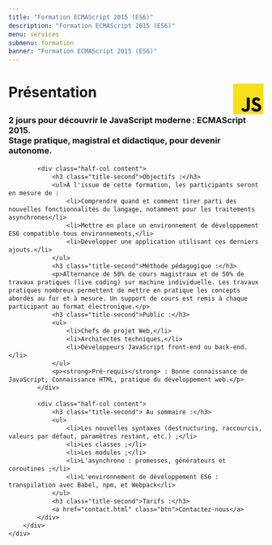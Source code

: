 ```yaml
---
title: "Formation ECMAScript 2015 (ES6)"
description: "Formation ECMAScript 2015 (ES6)"
menu: services
submenu: formation
banner: "Formation ECMAScript 2015 (ES6)"
---
```

<div class="techno-logo">
	<div class="wrap cf">
		<div class="inner">
			<h3 style="font-size:2em;">
				<img src="img/logo-javascript.svg" alt="JavaScript" style="width:60px;float:right;">
				Présentation
			</h3>
		</div>
	</div>
</div>

<section class="section">
	<div class="wrap cf">
		<div class="inner half-cols">
			<h3 class="title-second">2 jours pour découvrir le JavaScript moderne : ECMAScript 2015.<br>Stage pratique, magistral et didactique, pour devenir autonome.</h3>

			<div class="half-col content">
				<h3 class="title-second">Objectifs :</h3>
				<ul>À l'issue de cette formation, les participants seront en mesure de :
					<li>Comprendre quand et comment tirer parti des nouvelles fonctionnalités du langage, notamment pour les traitements asynchrones</li>
					<li>Mettre en place un environnement de développement ES6 compatible tous environnements,</li>
					<li>Développer une application utilisant ces derniers ajouts.</li>
				</ul>
				<h3 class="title-second">Méthode pédagogique :</h3>
				<p>Alternance de 50% de cours magistraux et de 50% de travaux pratiques (live coding) sur machine individuelle. Les travaux pratiques nombreux permettent de mettre en pratique les concepts abordés au fur et à mesure. Un support de cours est remis à chaque participant au format électronique.</p>
				<h3 class="title-second">Public :</h3>
				<ul>
					<li>Chefs de projet Web,</li>
					<li>Architectes techniques,</li>
					<li>Développeurs JavaScript front-end ou back-end.</li>
				</ul>
				<p><strong>Pré-requis</strong> : Bonne connaissance de JavaScript, Connaissance HTML, pratique du développement web.</p>
			</div>

			<div class="half-col content">
				<h3 class="title-second"> Au sommaire :</h3>
				<ul>
					<li>Les nouvelles syntaxes (destructuring, raccourcis, valeurs par défaut, paramètres restant, etc.) ;</li>
					<li>Les classes ;</li>
					<li>Les modules ;</li>
					<li>L'asynchrone : promesses, générateurs et coroutines ;</li>
					<li>L'environnement de développement ES6 : transpilation avec Babel, npm, et Webpack</li>
				</ul>
				<h3 class="title-second">Tarifs :</h3>
				<a href="contact.html" class="btn">Contactez-nous</a>
			</div>
		</div>
	</div>
</section>
